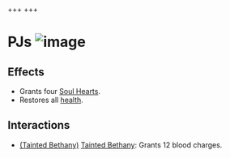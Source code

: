 +++
+++

 # PJs ![image](/image/PJs.png) 

Effects
---------


* Grants four [Soul Hearts](/wiki/Soul_Heart "Soul Heart").
* Restores all [health](/wiki/Health "Health").


Interactions
--------------


* [(Tainted Bethany)](/wiki/Tainted_Bethany "Tainted Bethany") [Tainted Bethany](/wiki/Tainted_Bethany "Tainted Bethany"): Grants 12 blood charges.


